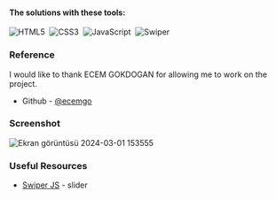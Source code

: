 #### The solutions with these tools:

![HTML5](https://img.shields.io/badge/-HTML5-E34F26?style=for-the-badge&logo=html5&logoColor=white)&nbsp;
![CSS3](https://img.shields.io/badge/-CSS3-1572B6?style=for-the-badge&logo=css3)&nbsp;
![JavaScript](https://img.shields.io/badge/Javascript-F7DF1E.svg?style=for-the-badge&logo=javascript&logoColor=black)&nbsp;
![Swiper](https://img.shields.io/badge/swiper%20js-4287F5?style=for-the-badge&logo=swiper&logoColor=white)&nbsp;

### Reference

I would like to thank ECEM GOKDOGAN for allowing me to work on the project.
- Github - [@ecemgo](https://github.com/ecemgo)


### Screenshot


![Ekran görüntüsü 2024-03-01 153555](https://github.com/codingaksa/Music-Player/assets/146668435/6b95d127-e4fe-4e0f-a3e7-a9506000d051)


### Useful Resources

- [Swiper JS](https://swiperjs.com) - slider


